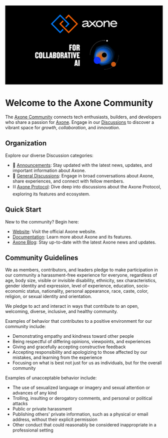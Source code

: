 
[![axone github banner](https://raw.githubusercontent.com/axone-protocol/.github/main/profile/static/axone-banner.png)](https://axone.xyz)

# Welcome to the Axone Community

The [Axone Community](https://github.com/orgs/axone-protocol/discussions) connects tech enthusiasts, builders, and developers who share a passion for [Axone](https://axone.xyz). Engage in our [Discussions](https://github.com/axone-protocol/community/discussions) to discover a vibrant space for _growth_, _collaboration_, and _innovation_.

## Organization

Explore our diverse Discussion categories:

- 📣 [Announcements](https://github.com/orgs/axone-protocol/discussions/categories/announcements): Stay updated with the latest news, updates, and important information about Axone.
- 💬 [General Discussions](https://github.com/orgs/axone-protocol/discussions/categories/general-discussions): Engage in broad conversations about Axone, share experiences, and connect with fellow members.
- ⛓️ [Axone Protocol](https://github.com/orgs/axone-protocol/discussions/categories/axone-protocol): Dive deep into discussions about the Axone Protocol, exploring its features and ecosystem.

## Quick Start

New to the community? Begin here:

- [Website](https://axone.xyz): Visit the official Axone website.
- [Documentation](https://docs.axone.xyz): Learn more about Axone and its features.
- [Axone Blog](https://blog.axone.xyz): Stay up-to-date with the latest Axone news and updates.

## Community Guidelines

We as members, contributors, and leaders pledge to make participation in our community a harassment-free experience for everyone, regardless of age, body size, visible or invisible disability, ethnicity, sex characteristics, gender identity and expression, level of experience, education, socio-economic status, nationality, personal appearance, race, caste, color, religion, or sexual identity and orientation.

We pledge to act and interact in ways that contribute to an open, welcoming, diverse, inclusive, and healthy community.

Examples of behavior that contributes to a positive environment for our community include:

- Demonstrating empathy and kindness toward other people
- Being respectful of differing opinions, viewpoints, and experiences
- Giving and gracefully accepting constructive feedback
- Accepting responsibility and apologizing to those affected by our mistakes, and learning from the experience
- Focusing on what is best not just for us as individuals, but for the overall community

Examples of unacceptable behavior include:

- The use of sexualized language or imagery and sexual attention or advances of any kind
- Trolling, insulting or derogatory comments, and personal or political attacks
- Public or private harassment
- Publishing others' private information, such as a physical or email address, without their explicit permission
- Other conduct that could reasonably be considered inappropriate in a professional setting
